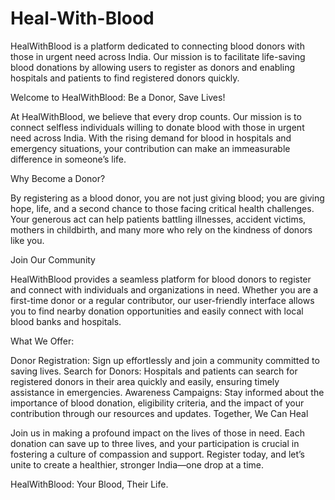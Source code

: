 
# Heal-With-Blood


HealWithBlood is a platform dedicated to connecting blood donors with those in urgent need across India. Our mission is to facilitate life-saving blood donations by allowing users to register as donors and enabling hospitals and patients to find registered donors quickly.


Welcome to HealWithBlood: Be a Donor, Save Lives!




At HealWithBlood, we believe that every drop counts. Our mission is to connect selfless individuals willing to donate blood with those in urgent need across India. With the rising demand for blood in hospitals and emergency situations, your contribution can make an immeasurable difference in someone’s life.


Why Become a Donor?

By registering as a blood donor, you are not just giving blood; you are giving hope, life, and a second chance to those facing critical health challenges. Your generous act can help patients battling illnesses, accident victims, mothers in childbirth, and many more who rely on the kindness of donors like you.

Join Our Community

HealWithBlood provides a seamless platform for blood donors to register and connect with individuals and organizations in need. Whether you are a first-time donor or a regular contributor, our user-friendly interface allows you to find nearby donation opportunities and easily connect with local blood banks and hospitals.

What We Offer:

Donor Registration: Sign up effortlessly and join a community committed to saving lives.
Search for Donors: Hospitals and patients can search for registered donors in their area quickly and easily, ensuring timely assistance in emergencies.
Awareness Campaigns: Stay informed about the importance of blood donation, eligibility criteria, and the impact of your contribution through our resources and updates.
Together, We Can Heal

Join us in making a profound impact on the lives of those in need. Each donation can save up to three lives, and your participation is crucial in fostering a culture of compassion and support. Register today, and let’s unite to create a healthier, stronger India—one drop at a time.

HealWithBlood: Your Blood, Their Life.
